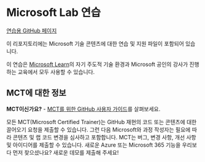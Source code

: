 # Microsoft Lab 연습
<!-- Change the title above as appropriate -->
[연습용 GitHub 페이지](https://microsoftlearning.github.io/mslearn-azure-developer/)

이 리포지토리에는 Microsoft 기술 콘텐츠에 대한 연습 및 지원 파일이 포함되어 있습니다.

이 연습은 [Microsoft Learn](https://learn.microsoft.com)의 자기 주도적 기술 환경과 Microsoft 공인의 강사가 진행하는 교육에서 모두 사용할 수 있습니다.
<!-- Update thr paragraph above with a link to a specific Learning Path or course as appropriate -->

## MCT에 대한 정보
<!-- You can remove this section if the exercises will not be used to support Microsoft Official Curriculum ILT -->

**MCT이신가요?** - [MCT를 위한 GitHub 사용자 가이드](https://microsoftlearning.github.io/MCT-User-Guide/)를 살펴보세요.

모든 MCT(Microsoft Certified Trainer)는 GitHub 재현의 코드 또는 콘텐츠에 대한 끌어오기 요청을 제출할 수 있습니다. 그런 다음 Microsoft와 과정 작성자는 필요에 따라 콘텐츠 및 랩 코드 변경을 심사하고 포함합니다. MCT는 버그, 변경 사항, 개선 사항 및 아이디어를 제출할 수 있습니다. 새로운 Azure 또는 Microsoft 365 기능을 우리보다 먼저 찾으셨나요? 새로운 데모를 제출해 주세요!

